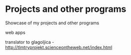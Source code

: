 # Projects and other programs
Showcase of my projects and other programs

web apps

translator to glagoljica - http://tlmtryprojekt.scienceontheweb.net/index.html
